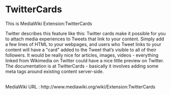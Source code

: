 TwitterCards
============

This is MediaWiki Extension:TwitterCards

Twitter describes this feature like this:
Twitter cards make it possible for you to attach media experiences to Tweets that link to your content. Simply add a few lines of HTML to your webpages, and users who Tweet links to your content will have a "card" added to the Tweet that’s visible to all of their followers. It would be really nice for articles, images, videos - everything linked from Wikimedia on Twitter could have a nice little preview on Twitter. The documentation is at TwitterCards - basically it involves adding some meta tags around existing content server-side.

<br/>
MediaWiki URL : http://www.mediawiki.org/wiki/Extension:TwitterCards
